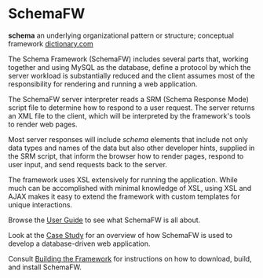 # SchemaFW

**schema** an underlying organizational pattern or structure; conceptual framework
[dictionary.com](http://dictionary.reference.com/browse/schema)

The Schema Framework (SchemaFW) includes several parts that, working together and
using MySQL as the database, define a protocol by which the server workload is
substantially reduced and the client assumes most of the responsibility for
rendering and running a web application.

The SchemaFW server interpreter reads a SRM (Schema Response Mode) script file to
determine how to respond to a user request.  The server returns an XML file to the
client, which will be interpreted by the framework's tools to render web pages.

Most server responses will include _schema_ elements that include not only data types
and names of the data but also other developer hints, supplied in the SRM script, 
that inform the browser how to render pages, respond to user input, and send requests
back to the server.

The framework uses XSL extensively for running the application.  While much can be
accomplished with minimal knowledge of XSL, using XSL and AJAX makes it easy
to extend the framework with custom templates for unique interactions.

Browse the [User Guide](userguide/UserGuide.md) to see what SchemaFW is all about.

Look at the [Case Study](userguide/SchemaFWCaseStudy.md) for an overview of how
SchemaFW is used to develop a database-driven web application.

Consult [Building the Framework](userguide/BuildingTheFramework.md) for instructions
on how to download, build, and install SchemaFW.


